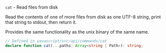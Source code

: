 `cat` - Read files from disk

Read the contents of one of more files from disk as one UTF-8 string, print that string to stdout, then return it.

Provides the same functionality as the unix binary of the same name.

```ts
// Defined in yavascript/src/api/commands/cat
declare function cat(...paths: Array<string | Path>): string;
```
